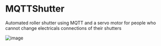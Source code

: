 # MQTTShutter
Automated roller shutter using MQTT and a servo motor for people who cannot change electricals connections of their shutters

![image](https://user-images.githubusercontent.com/36171452/192055922-3ab1731d-37a3-431f-9547-1e5148e91edc.png)
